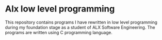 # Alx low level programming
This repository contains programs I have rewritten in low level programming during my foundation stage as a student of ALX Software Engineering.
The programs are written using C programming language.
